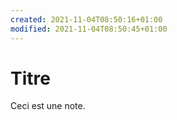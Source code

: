 ```yaml
---
created: 2021-11-04T08:50:16+01:00
modified: 2021-11-04T08:50:45+01:00
---
```


# Titre

Ceci est une note.
